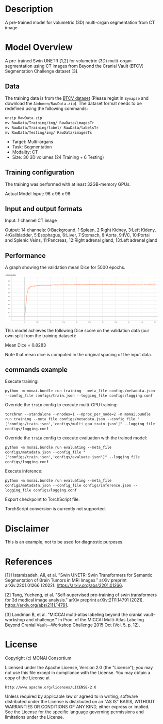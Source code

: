 # Description
A pre-trained model for volumetric (3D) multi-organ segmentation from CT image.

# Model Overview
A pre-trained Swin UNETR [1,2] for volumetric (3D) multi-organ segmentation using CT images from Beyond the Cranial Vault (BTCV) Segmentation Challenge dataset [3].
## Data
The training data is from the [BTCV dataset](https://www.synapse.org/#!Synapse:syn3193805/wiki/89480/) (Please regist in `Synapse` and download the `Abdomen/RawData.zip`).
The dataset format needs to be redefined using the following commands:

```
unzip RawData.zip
mv RawData/Training/img/ RawData/imagesTr
mv RawData/Training/label/ RawData/labelsTr
mv RawData/Testing/img/ RawData/imagesTs
```

- Target: Multi-organs
- Task: Segmentation
- Modality: CT
- Size: 30 3D volumes (24 Training + 6 Testing)

## Training configuration
The training was performed with at least 32GB-memory GPUs.

Actual Model Input: 96 x 96 x 96

## Input and output formats
Input: 1 channel CT image

Output: 14 channels: 0:Background, 1:Spleen, 2:Right Kidney, 3:Left Kideny, 4:Gallbladder, 5:Esophagus, 6:Liver, 7:Stomach, 8:Aorta, 9:IVC, 10:Portal and Splenic Veins, 11:Pancreas, 12:Right adrenal gland, 13:Left adrenal gland

## Performance
A graph showing the validation mean Dice for 5000 epochs.

![](./val_dice.png) <br>

This model achieves the following Dice score on the validation data (our own split from the training dataset):

Mean Dice = 0.8283

Note that mean dice is computed in the original spacing of the input data.
## commands example
Execute training:

```
python -m monai.bundle run training --meta_file configs/metadata.json --config_file configs/train.json --logging_file configs/logging.conf
```

Override the `train` config to execute multi-GPU training:

```
torchrun --standalone --nnodes=1 --nproc_per_node=2 -m monai.bundle run training --meta_file configs/metadata.json --config_file "['configs/train.json','configs/multi_gpu_train.json']" --logging_file configs/logging.conf
```

Override the `train` config to execute evaluation with the trained model:

```
python -m monai.bundle run evaluating --meta_file configs/metadata.json --config_file "['configs/train.json','configs/evaluate.json']" --logging_file configs/logging.conf
```

Execute inference:

```
python -m monai.bundle run evaluating --meta_file configs/metadata.json --config_file configs/inference.json --logging_file configs/logging.conf
```

Export checkpoint to TorchScript file:

TorchScript conversion is currently not supported.

# Disclaimer
This is an example, not to be used for diagnostic purposes.

# References
[1] Hatamizadeh, Ali, et al. "Swin UNETR: Swin Transformers for Semantic Segmentation of Brain Tumors in MRI Images." arXiv preprint arXiv:2201.01266 (2022). https://arxiv.org/abs/2201.01266.

[2] Tang, Yucheng, et al. "Self-supervised pre-training of swin transformers for 3d medical image analysis." arXiv preprint arXiv:2111.14791 (2021). https://arxiv.org/abs/2111.14791.

[3] Landman B, et al. "MICCAI multi-atlas labeling beyond the cranial vault–workshop and challenge." In Proc. of the MICCAI Multi-Atlas Labeling Beyond Cranial Vault—Workshop Challenge 2015 Oct (Vol. 5, p. 12).

# License
Copyright (c) MONAI Consortium

Licensed under the Apache License, Version 2.0 (the "License");
you may not use this file except in compliance with the License.
You may obtain a copy of the License at

    http://www.apache.org/licenses/LICENSE-2.0

Unless required by applicable law or agreed to in writing, software
distributed under the License is distributed on an "AS IS" BASIS,
WITHOUT WARRANTIES OR CONDITIONS OF ANY KIND, either express or implied.
See the License for the specific language governing permissions and
limitations under the License.
